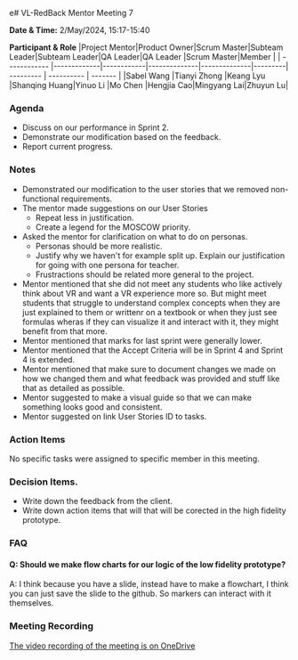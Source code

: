 e# VL-RedBack Mentor Meeting 7

**Date & Time:** 2/May/2024, 15:17-15:40

**Participant & Role**
|Project Mentor|Product Owner|Scrum Master|Subteam Leader|Subteam Leader|QA Leader|QA Leader  |Scrum Master|Member   |
| ------------ |-------------|------------|--------------|--------------|---------| --------- | ---------- | ------- |
|Sabel Wang    |Tianyi Zhong |Keang Lyu   |Shanqing Huang|Yinuo Li      |Mo Chen  |Hengjia Cao|Mingyang Lai|Zhuyun Lu|

### Agenda

- Discuss on our performance in Sprint 2.
- Demonstrate our modification based on the feedback.
- Report current progress.

### Notes

- Demonstrated our modification to the user stories that we removed non-functional requirements.
- The mentor made suggestions on our User Stories
    - Repeat less in justification.
    - Create a legend for the MOSCOW priority.
- Asked the mentor for clarification on what to do on personas.
    - Personas should be more realistic.
    - Justify why we haven't for example split up. Explain our justification for going with one persona for teacher.
    - Frustractions should be related more general to the project.
- Mentor mentioned that she did not meet any students who like actively think about VR and want a VR experience more so. But might meet students that struggle to understand complex concepts when they are just explained to them or writtenr on a textbook or when they just see formulas wheras if they can visualize it and interact with it, they might benefit from that more.
- Mentor mentioned that marks for last sprint were generally lower.
- Mentor mentioned that the Accept Criteria will be in Sprint 4 and Sprint 4 is extended.
- Mentor mentioned that make sure to document changes we made on how we changed them and what feedback was provided and stuff like that as detailed as possible.
- Mentor suggested to make a visual guide so that we can make something looks good and consistent.
- Mentor suggested on link User Stories ID to tasks.

### Action Items

No specific tasks were assigned to specific member in this meeting.

### Decision Items.

- Write down the feedback from the client.
- Write down action items that will that will be corected in the high fidelity prototype.

### FAQ

#### Q: Should we make flow charts for our logic of the low fidelity prototype?

A: I think because you have a slide, instead have to make a flowchart, I think you can just save the slide to the github. So markers can interact with it themselves.

### Meeting Recording

[The video recording of the meeting is on OneDrive](https://unimelbcloud-my.sharepoint.com/:v:/g/personal/keangl_student_unimelb_edu_au/EXqVYG3zgLVNof9JJVE4mfUBBq3cGKY6ap8K9XahcRtznA?e=LsEEUU)